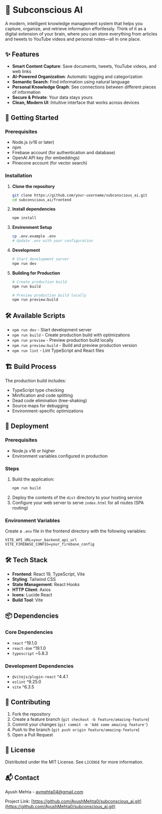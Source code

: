 # 🧠 Subconscious AI

A modern, intelligent knowledge management system that helps you capture, organize, and retrieve information effortlessly. Think of it as a digital extension of your brain, where you can store everything from articles and tweets to YouTube videos and personal notes—all in one place.

## ✨ Features

- **Smart Content Capture**: Save documents, tweets, YouTube videos, and web links
- **AI-Powered Organization**: Automatic tagging and categorization
- **Semantic Search**: Find information using natural language
- **Personal Knowledge Graph**: See connections between different pieces of information
- **Secure & Private**: Your data stays yours
- **Clean, Modern UI**: Intuitive interface that works across devices

## 🚀 Getting Started

### Prerequisites
- Node.js (v16 or later)
- npm
- Firebase account (for authentication and database)
- OpenAI API key (for embeddings)
- Pinecone account (for vector search)

### Installation

1. **Clone the repository**
   ```bash
   git clone https://github.com/your-username/subconscious_ai.git
   cd subconscious_ai/frontend
   ```

2. **Install dependencies**
   ```bash
   npm install
   ```

3. **Environment Setup**
   ```bash
   cp .env.example .env
   # Update .env with your configuration
   ```

4. **Development**
   ```bash
   # Start development server
   npm run dev
   ```

5. **Building for Production**
   ```bash
   # Create production build
   npm run build
   
   # Preview production build locally
   npm run preview:build
   ```

## 🛠️ Available Scripts

- `npm run dev` - Start development server
- `npm run build` - Create production build with optimizations
- `npm run preview` - Preview production build locally
- `npm run preview:build` - Build and preview production version
- `npm run lint` - Lint TypeScript and React files

## 🏗️ Build Process

The production build includes:
- TypeScript type checking
- Minification and code splitting
- Dead code elimination (tree-shaking)
- Source maps for debugging
- Environment-specific optimizations

## 🚀 Deployment

### Prerequisites
- Node.js v16 or higher
- Environment variables configured in production

### Steps
1. Build the application:
   ```bash
   npm run build
   ```
2. Deploy the contents of the `dist` directory to your hosting service
3. Configure your web server to serve `index.html` for all routes (SPA routing)

### Environment Variables

Create a `.env` file in the frontend directory with the following variables:
```
VITE_API_URL=your_backend_api_url
VITE_FIREBASE_CONFIG=your_firebase_config
```

## 🛠️ Tech Stack

- **Frontend**: React 19, TypeScript, Vite
- **Styling**: Tailwind CSS
- **State Management**: React Hooks
- **HTTP Client**: Axios
- **Icons**: Lucide React
- **Build Tool**: Vite

## 📦 Dependencies

### Core Dependencies
- `react` ^19.1.0
- `react-dom` ^19.1.0
- `typescript` ~5.8.3

### Development Dependencies
- `@vitejs/plugin-react` ^4.4.1
- `eslint` ^9.25.0
- `vite` ^6.3.5

## 🤝 Contributing

1. Fork the repository
2. Create a feature branch (`git checkout -b feature/amazing-feature`)
3. Commit your changes (`git commit -m 'Add some amazing feature'`)
4. Push to the branch (`git push origin feature/amazing-feature`)
5. Open a Pull Request

## 📄 License

Distributed under the MIT License. See `LICENSE` for more information.

## 📬 Contact

Ayush Mehta - aymehta04@gmail.com

Project Link: [https://github.com/AyushMehta0/subconscious_ai.git](https://github.com/AyushMehta0/subconscious_ai.git)